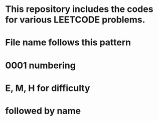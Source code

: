 # This repository includes the codes for various LEETCODE problems.
# File name follows this pattern
# 0001 numbering 
# E, M, H for difficulty
# followed by name